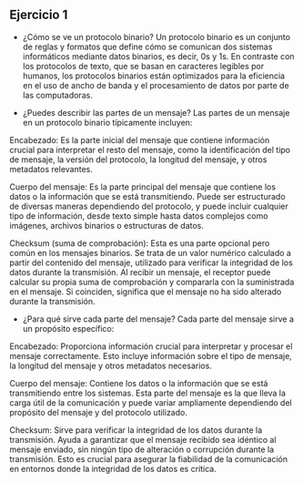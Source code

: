 ## Ejercicio 1
- ¿Cómo se ve un protocolo binario?
  Un protocolo binario es un conjunto de reglas y formatos que define cómo se comunican dos sistemas informáticos mediante datos binarios,
  es decir, 0s y 1s. En contraste con los protocolos de texto, que se basan en caracteres legibles por humanos, los protocolos binarios están
  optimizados para la eficiencia en el uso de ancho de banda y el procesamiento de datos por parte de las computadoras.

- ¿Puedes describir las partes de un mensaje?
Las partes de un mensaje en un protocolo binario típicamente incluyen:

Encabezado: Es la parte inicial del mensaje que contiene información crucial para interpretar el resto del mensaje,
como la identificación del tipo de mensaje, la versión del protocolo, la longitud del mensaje, y otros metadatos relevantes.

Cuerpo del mensaje: Es la parte principal del mensaje que contiene los datos o la información que se está transmitiendo. 
Puede ser estructurado de diversas maneras dependiendo del protocolo, y puede incluir cualquier tipo de información,
desde texto simple hasta datos complejos como imágenes, archivos binarios o estructuras de datos.

Checksum (suma de comprobación): Esta es una parte opcional pero común en los mensajes binarios. 
Se trata de un valor numérico calculado a partir del contenido del mensaje, utilizado para verificar la integridad de los datos durante la transmisión. 
Al recibir un mensaje, el receptor puede calcular su propia suma de comprobación y compararla con la suministrada en el mensaje. 
Si coinciden, significa que el mensaje no ha sido alterado durante la transmisión.

- ¿Para qué sirve cada parte del mensaje?
Cada parte del mensaje sirve a un propósito específico:

Encabezado: Proporciona información crucial para interpretar y procesar el mensaje correctamente. 
Esto incluye información sobre el tipo de mensaje, la longitud del mensaje y otros metadatos necesarios.

Cuerpo del mensaje: Contiene los datos o la información que se está transmitiendo entre los sistemas. 
Esta parte del mensaje es la que lleva la carga útil de la comunicación y puede variar ampliamente dependiendo del propósito del mensaje y del protocolo utilizado.

Checksum: Sirve para verificar la integridad de los datos durante la transmisión.
Ayuda a garantizar que el mensaje recibido sea idéntico al mensaje enviado, sin ningún tipo de alteración o corrupción durante la transmisión. 
Esto es crucial para asegurar la fiabilidad de la comunicación en entornos donde la integridad de los datos es crítica.
